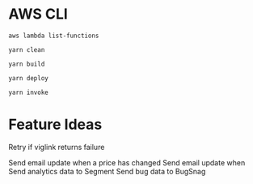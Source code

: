 # AWS CLI

`aws lambda list-functions`

`yarn clean`

`yarn build`

`yarn deploy`

`yarn invoke`

# Feature Ideas

Retry if viglink returns failure

Send email update when a price has changed
Send email update when
Send analytics data to Segment
Send bug data to BugSnag
